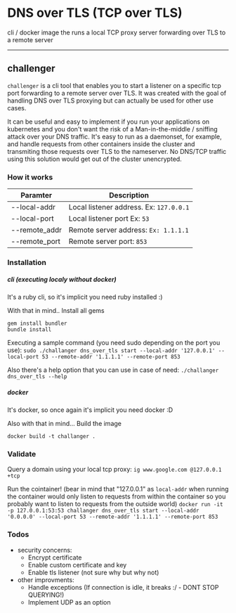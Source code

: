 # DNS over TLS (TCP over TLS)

cli / docker image the runs a local TCP proxy server forwarding over TLS to a remote server

---
## challenger

`challenger` is a cli tool that enables you to start a listener on a specific tcp port forwarding to a remote server over TLS. It was created with the goal of handling DNS over TLS proxying but can actually be used for other use cases.

It can be useful and easy to implement if you run your applications on kubernetes and you don't want the risk of a Man-in-the-middle / sniffing attack over your DNS traffic. It's easy to run as a daemonset, for example, and handle requests from other containers inside the cluster and transmiting those requests over TLS to the nameserver. No DNS/TCP traffic using this solution would get out of the cluster unencrypted.

### How it works

|Paramter|Description|
|-------------------|----------------------------|
|--local-addr   | Local listener address. Ex: `127.0.0.1` |
|--local-port     | Local listener port Ex: `53` |
|--remote_addr   | Remote server address: `Ex: 1.1.1.1` |
|--remote_port   | Remote server port: `853` |

### Installation
##### *cli (executing localy without docker)*

It's a ruby cli, so it's implicit you need ruby installed :)

With that in mind..
Install all gems
```
gem install bundler
bundle install
```

Executing a sample command (you need sudo depending on the port you use):
`sudo ./challanger dns_over_tls start --local-addr '127.0.0.1' --local-port 53 --remote-addr '1.1.1.1' --remote-port 853`

Also there's a help option that you can use in case of need:
`./challanger dns_over_tls --help`

##### *docker*

It's docker, so once again it's implicit you need docker :D

Also with that in mind...
Build the image
```
docker build -t challanger .
```

### Validate

Query a domain using your local tcp proxy:
`ig www.google.com @127.0.0.1 +tcp`

Run the cointainer! (bear in mind that "127.0.0.1" as `local-addr` when running the container would only listen to requests from within the container so you probably want to listen to requests from the outside world)
`docker run -it -p 127.0.0.1:53:53 challanger dns_over_tls start --local-addr '0.0.0.0' --local-port 53 --remote-addr '1.1.1.1' --remote-port 853`

### Todos
 - security concerns:
    - Encrypt certificate
    - Enable custom certificate and key
    - Enable tls listener (not sure why but why not)
 - other improvments:
    - Handle exceptions (If connection is idle, it breaks :/ - DONT STOP QUERYING!)
    - Implement UDP as an option